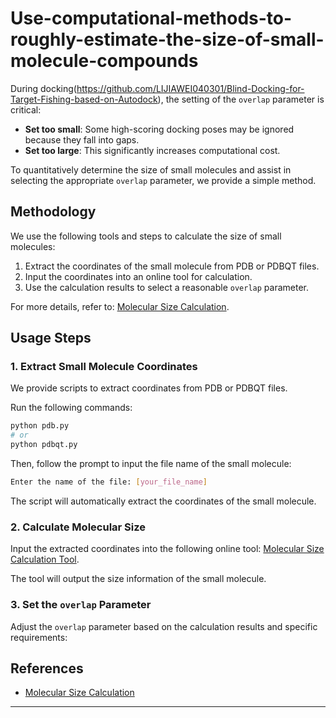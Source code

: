 # Use-computational-methods-to-roughly-estimate-the-size-of-small-molecule-compounds

During docking(https://github.com/LIJIAWEI040301/Blind-Docking-for-Target-Fishing-based-on-Autodock), the setting of the `overlap` parameter is critical:
- **Set too small**: Some high-scoring docking poses may be ignored because they fall into gaps.
- **Set too large**: This significantly increases computational cost.

To quantitatively determine the size of small molecules and assist in selecting the appropriate `overlap` parameter, we provide a simple method.

## Methodology

We use the following tools and steps to calculate the size of small molecules:
1. Extract the coordinates of the small molecule from PDB or PDBQT files.
2. Input the coordinates into an online tool for calculation.
3. Use the calculation results to select a reasonable `overlap` parameter.

For more details, refer to: [Molecular Size Calculation](https://jerkwin.github.io/2016/06/24/%E5%88%86%E5%AD%90%E5%B0%BA%E5%AF%B8%E5%A4%A7%E5%B0%8F%E7%9A%84%E8%AE%A1%E7%AE%97/#opennewwindow).

## Usage Steps

### 1. Extract Small Molecule Coordinates

We provide scripts to extract coordinates from PDB or PDBQT files.

Run the following commands:
```bash
python pdb.py
# or
python pdbqt.py
```

Then, follow the prompt to input the file name of the small molecule:
```bash
Enter the name of the file: [your_file_name]
```

The script will automatically extract the coordinates of the small molecule.

### 2. Calculate Molecular Size

Input the extracted coordinates into the following online tool: [Molecular Size Calculation Tool](https://jerkwin.github.io/2016/06/24/%E5%88%86%E5%AD%90%E5%B0%BA%E5%AF%B8%E5%A4%A7%E5%B0%8F%E7%9A%84%E8%AE%A1%E7%AE%97/#opennewwindow).

The tool will output the size information of the small molecule.

### 3. Set the `overlap` Parameter

Adjust the `overlap` parameter based on the calculation results and specific requirements:

## References

- [Molecular Size Calculation](https://jerkwin.github.io/2016/06/24/%E5%88%86%E5%AD%90%E5%B0%BA%E5%AF%B8%E5%A4%A7%E5%B0%8F%E7%9A%84%E8%AE%A1%E7%AE%97/#opennewwindow)

---

